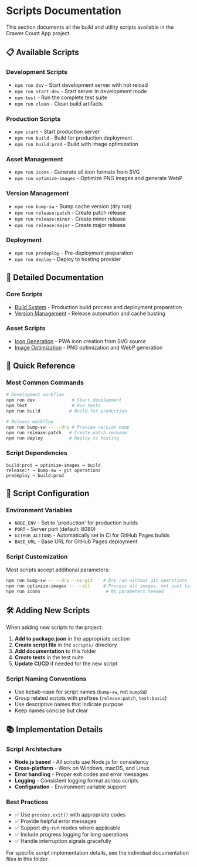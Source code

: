 # Scripts Documentation

This section documents all the build and utility scripts available in the Drawer Count App project.

## 📋 Available Scripts

### Development Scripts
- `npm run dev` - Start development server with hot reload
- `npm run start:dev` - Start server in development mode
- `npm test` - Run the complete test suite
- `npm run clean` - Clean build artifacts

### Production Scripts
- `npm start` - Start production server
- `npm run build` - Build for production deployment
- `npm run build:prod` - Build with image optimization

### Asset Management
- `npm run icons` - Generate all icon formats from SVG
- `npm run optimize-images` - Optimize PNG images and generate WebP

### Version Management
- `npm run bump-sw` - Bump cache version (dry run)
- `npm run release:patch` - Create patch release
- `npm run release:minor` - Create minor release
- `npm run release:major` - Create major release

### Deployment
- `npm run predeploy` - Pre-deployment preparation
- `npm run deploy` - Deploy to hosting provider

## 📖 Detailed Documentation

### Core Scripts
- [Build System](build.md) - Production build process and deployment preparation
- [Version Management](version-management.md) - Release automation and cache busting

### Asset Scripts  
- [Icon Generation](icons.md) - PWA icon creation from SVG source
- [Image Optimization](images.md) - PNG optimization and WebP generation

## 🎯 Quick Reference

### Most Common Commands
```bash
# Development workflow
npm run dev              # Start development
npm test                 # Run tests
npm run build           # Build for production

# Release workflow  
npm run bump-sw -- --dry # Preview version bump
npm run release:patch   # Create patch release
npm run deploy          # Deploy to hosting
```

### Script Dependencies
```
build:prod → optimize-images → build
release:* → bump-sw → git operations
predeploy → build:prod
```

## 🔧 Script Configuration

### Environment Variables
- `NODE_ENV` - Set to 'production' for production builds
- `PORT` - Server port (default: 8080)
- `GITHUB_ACTIONS` - Automatically set in CI for GitHub Pages builds
- `BASE_URL` - Base URL for GitHub Pages deployment

### Script Customization
Most scripts accept additional parameters:
```bash
npm run bump-sw -- --dry --no-git    # Dry run without git operations
npm run optimize-images -- --all     # Process all images, not just targets
npm run icons                         # No parameters needed
```

## 🛠️ Adding New Scripts

When adding new scripts to the project:

1. **Add to package.json** in the appropriate section
2. **Create script file** in the `scripts/` directory
3. **Add documentation** to this folder
4. **Create tests** in the test suite
5. **Update CI/CD** if needed for the new script

### Script Naming Conventions
- Use kebab-case for script names (`bump-sw`, not `bumpSW`)
- Group related scripts with prefixes (`release:patch`, `test:basic`)
- Use descriptive names that indicate purpose
- Keep names concise but clear

## 📚 Implementation Details

### Script Architecture
- **Node.js based** - All scripts use Node.js for consistency
- **Cross-platform** - Work on Windows, macOS, and Linux
- **Error handling** - Proper exit codes and error messages
- **Logging** - Consistent logging format across scripts
- **Configuration** - Environment variable support

### Best Practices
- ✅ Use `process.exit()` with appropriate codes
- ✅ Provide helpful error messages
- ✅ Support dry-run modes where applicable
- ✅ Include progress logging for long operations
- ✅ Handle interruption signals gracefully

For specific script implementation details, see the individual documentation files in this folder.